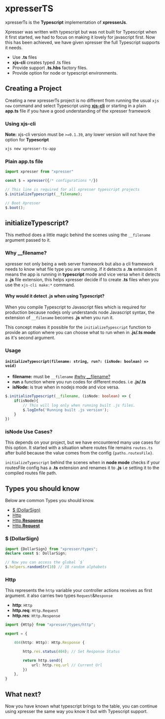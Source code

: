 # xpresserTS
xpresserTs is the **Typescript** implementation of **xpresserJs**.

Xpresser was written with typescript but was not built for Typescript when it first started, we had to focus on making it lovely for javascript first.
Now this has been achieved, we have given xpresser the full Typescript supports it needs.


- Use **.ts** files
- **xjs-cli** creates typed .ts files
- Provide support **.ts.hbs** factory files.
- Provide option for node or typescript environments.

## Creating a Project
Creating a new xpresserTs project is no different from running the usual `xjs new` command and select Typescript using [**xjs-cli**](/xjs-cli.md) or starting in a plain **app.ts** file if you have a good understanding of the xpresser framework

### Using xjs-cli
**Note:** xjs-cli version must be `>=0.1.39`, any lower version will not have the option for **Typescript**
```sh
xjs new xpresser-ts-app
```

### Plain app.ts file
```typescript
import xpresser from "xpresser"

const $ = xpresser({/* configurations */})

// This line is required for all xpresser typescript projects
$.initializeTypescript(__filename);

// Boot Xpresser
$.boot();
```

## initializeTypescript?
This method does a little magic behind the scenes using the `__filename` argument passed to it.

### Why __filename?
xpresser not only being a web server framework but also a cli framework needs to know what file type you are running.
if it detects a **.ts** extension it means the app is running in **typescript** mode and vice versa when it detects a **.js** file extension, this helps xpresser decide if to create **.ts** files when you use the `xjs-cli make:*` command.

#### Why would it detect .js when using Typescript?
When you compile Typescript to Javascript files which is required for production because nodejs only understands node Javascript syntax, the extension of `__filename` becomes **.js** when you run it.

This concept makes it possible for the `initializeTypescript` function to provide an option where you can choose what to run when in **.js/.ts mode** as it's second argument.

### Usage
#### `initializeTypescript(filename: string, run?: (isNode: boolean) => void)`

- **filename:** must be `__filename` [#why __filename?](#why-filename)
- **run** a function where you run codes for different modes. i.e **.js/.ts**
- **isNode:** is true when in nodejs mode and vice versa.

```typescript
$.initializeTypescript(__filename, (isNode: boolean) => {
    if(isNode){
        // This will log only when running built .js files.
        $.logInfo('Running built .js version');
    }
})
```

### isNode Use Cases?
This depends on your project, but we have encountered many use cases for this option. It started with a situation where routes file remains `routes.ts` after build because the value comes from the config `{paths.routesFile}`.

`initializeTypescript` behind the scenes when in **node mode** checks if your routesFile config has a **.ts** extension and renames it to **.js** i.e setting it to the compiled routes file path.

## Types you should know
Below are common Types you should know.

- [$ (DollarSign)](#dollarsign)
- [Http](#http)
- [Http.**Response**](#http)
- [Http.**Request**](#http)

### $ (DollarSign)
```typescript
import {DollarSign} from "xpresser/types";
declare const $: DollarSign;

// Now you can access the global `$`
$.helpers.randomStr(10) // 10 random alphabets
``` 

### Http
This represents the `http` variable your controller actions receives as first argument. it also carries two types `Request`&`Response`

- **http**: `Http`
- **http.req**: `Http.Request`
- **http.res**: `Http.Response`

```typescript
import {Http} from "xpresser/types/http";

export = {

    404(http: Http): Http.Response { 

        http.res.status(404); // Set Response Status

        return http.send({
            url: http.req.url // Current Url
        })
    },
}
```

## What next?
Now you have known what typescript brings to the table, you can continue using xpresser the same way you know it but with Typescript support.


<Pagination/>